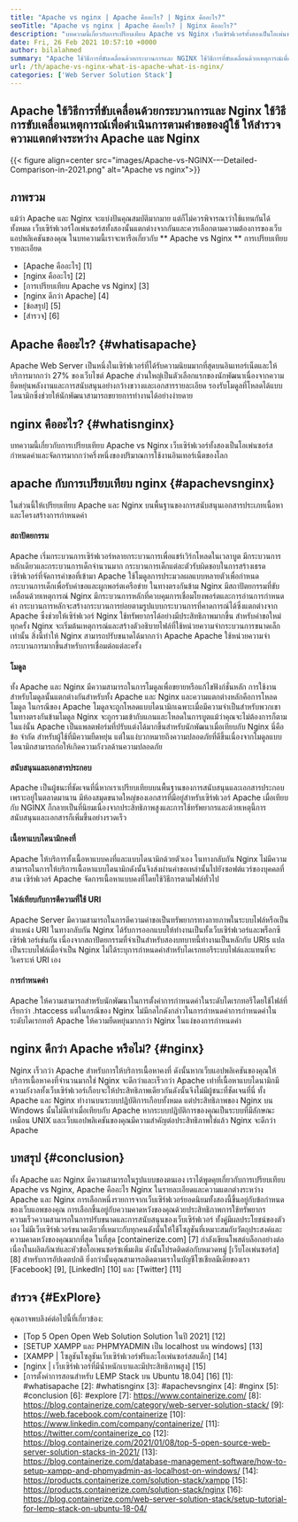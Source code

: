 ```yaml
---
title: "Apache vs nginx | Apache คืออะไร? | Nginx คืออะไร?" 
seoTitle: "Apache vs nginx | Apache คืออะไร? | Nginx คืออะไร?" 
description: "บทความนี้เกี่ยวกับการเปรียบเทียบ Apache vs Nginx เว็บเซิร์ฟเวอร์ทั้งสองเป็นโอเพ่นซอร์สกำหนดค่าและจัดการมากกว่าครึ่งหนึ่งของปริมาณการใช้อินเทอร์เน็ตทั่วโลก" 
date: Fri, 26 Feb 2021 10:57:10 +0000
author: bilalahmed
summary: "Apache ใช้วิธีการที่ขับเคลื่อนด้วยกระบวนการและ NGINX ใช้วิธีการที่ขับเคลื่อนด้วยเหตุการณ์เพื่อดำเนินการตามคำขอของผู้ใช้ ให้สำรวจความแตกต่างระหว่าง Apache และ Nginx" 
url: /th/apache-vs-nginx-what-is-apache-what-is-nginx/
categories: ['Web Server Solution Stack']
---
```


## Apache ใช้วิธีการที่ขับเคลื่อนด้วยกระบวนการและ Nginx ใช้วิธีการขับเคลื่อนเหตุการณ์เพื่อดำเนินการตามคำขอของผู้ใช้ ให้สำรวจความแตกต่างระหว่าง Apache และ Nginx

{{< figure align=center src="images/Apache-vs-NGINX-–-Detailed-Comparison-in-2021.png" alt="Apache vs nginx">}}


## ภาพรวม
แม้ว่า Apache และ Nginx จะแบ่งปันคุณสมบัติมากมาย แต่ก็ไม่ควรพิจารณาว่าใช้แทนกันได้ทั้งหมด เว็บเซิร์ฟเวอร์โอเพ่นซอร์สทั้งสองนั้นแตกต่างจากกันและควรเลือกตามความต้องการของเว็บแอปพลิเคชันของคุณ ในบทความนี้เราจะหารือเกี่ยวกับ ** Apache vs Nginx ** การเปรียบเทียบรายละเอียด
  * [Apache คืออะไร] [1]
  * [nginx คืออะไร] [2]
  * [การเปรียบเทียบ Apache vs Nginx] [3]
  * [nginx ดีกว่า Apache] [4]
  * [ข้อสรุป] [5]
  * [สำรวจ] [6]

## Apache คืออะไร? {#whatisapache}
Apache Web Server เป็นหนึ่งในเซิร์ฟเวอร์ที่ได้รับความนิยมมากที่สุดบนอินเทอร์เน็ตและให้บริการมากกว่า 27% ของเว็บไซต์ Apache ส่วนใหญ่เป็นตัวเลือกแรกของนักพัฒนาเนื่องจากความยืดหยุ่นพลังงานและการสนับสนุนอย่างกว้างขวางและเอกสารรายละเอียด รองรับโมดูลที่โหลดได้แบบไดนามิกซึ่งช่วยให้นักพัฒนาสามารถขยายการทำงานได้อย่างง่ายดาย

## nginx คืออะไร? {#whatisnginx}
บทความนี้เกี่ยวกับการเปรียบเทียบ Apache vs Nginx เว็บเซิร์ฟเวอร์ทั้งสองเป็นโอเพ่นซอร์สกำหนดค่าและจัดการมากกว่าครึ่งหนึ่งของปริมาณการใช้งานอินเทอร์เน็ตของโลก

## apache กับการเปรียบเทียบ nginx {#apachevsnginx}
ในส่วนนี้ให้เปรียบเทียบ Apache และ Nginx บนพื้นฐานของการสนับสนุนเอกสารประเภทเนื้อหาและโครงสร้างการกำหนดค่า

#### สถาปัตยกรรม
Apache เริ่มกระบวนการเซิร์ฟเวอร์หลายกระบวนการเพื่อแชร์เวิร์กโหลดในเวลาบูต มีกระบวนการหลักเดียวและกระบวนการเด็กจำนวนมาก กระบวนการเด็กแต่ละตัวรับผิดชอบในการสร้างเธรดเซิร์ฟเวอร์ที่จัดการคำขอที่เข้ามา Apache ใช้โมดูลการประมวลผลแบบหลายตัวเพื่อกำหนดกระบวนการเด็กเพื่อรับคำขอและผูกพอร์ตเครือข่าย ในทางตรงกันข้าม Nginx มีสถาปัตยกรรมที่ขับเคลื่อนด้วยเหตุการณ์ Nginx มีกระบวนการหลักที่ควบคุมการเชื่อมโยงพอร์ตและการอ่านการกำหนดค่า กระบวนการหลักจะสร้างกระบวนการย่อยตามรูปแบบกระบวนการที่คาดการณ์ได้ซึ่งแตกต่างจาก Apache ซึ่งช่วยให้เซิร์ฟเวอร์ Nginx ใช้ทรัพยากรได้อย่างมีประสิทธิภาพมากขึ้น สำหรับคำขอใหม่ทุกครั้ง Nginx จะเริ่มต้นเหตุการณ์และสร้างตัวอธิบายไฟล์ที่ใช้หน่วยความจำกระบวนการขนาดเล็กเท่านั้น สิ่งนี้ทำให้ Nginx สามารถปรับขนาดได้มากกว่า Apache Apache ใช้หน่วยความจำกระบวนการมากขึ้นสำหรับการเชื่อมต่อแต่ละครั้ง

#### โมดูล
ทั้ง Apache และ Nginx มีความสามารถในการโมดูลเพื่อขยายหรือแก้ไขฟังก์ชั่นหลัก การใช้งานสำหรับโมดูลนั้นแตกต่างกันสำหรับทั้ง Apache และ Nginx และความแตกต่างหลักคือการโหลดโมดูล ในกรณีของ Apache โมดูลจะถูกโหลดแบบไดนามิกเฉพาะเมื่อมีความจำเป็นสำหรับพวกเขา ในทางตรงกันข้ามโมดูล Nginx จะถูกรวมเข้ากับแกนและโหลดในการบูตแม้ว่าคุณจะไม่ต้องการก็ตาม ในแง่นั้น Apache เป็นแพลตฟอร์มที่ปรับแต่งได้มากขึ้นสำหรับนักพัฒนาเมื่อเทียบกับ Nginx นี่คือข้อ จำกัด สำหรับผู้ใช้ที่มีความยืดหยุ่น แต่ในแง่บวกหมายถึงความปลอดภัยที่ดีขึ้นเนื่องจากโมดูลแบบไดนามิกสามารถก่อให้เกิดความกังวลด้านความปลอดภัย

#### สนับสนุนและเอกสารประกอบ
Apache เป็นผู้ชนะที่ชัดเจนที่นี่หากเราเปรียบเทียบบนพื้นฐานของการสนับสนุนและเอกสารประกอบเพราะอยู่ในตลาดมานาน มีห้องสมุดขนาดใหญ่ของเอกสารที่มีอยู่สำหรับเซิร์ฟเวอร์ Apache เมื่อเทียบกับ NGINX ก็กลายเป็นที่นิยมเนื่องจากประสิทธิภาพสูงและการใช้ทรัพยากรและด้วยเหตุนี้การสนับสนุนและเอกสารก็เพิ่มขึ้นอย่างรวดเร็ว

#### เนื้อหาแบบไดนามิกคงที่
Apache ให้บริการทั้งเนื้อหาแบบคงที่และแบบไดนามิกด้วยตัวเอง ในทางกลับกัน Nginx ไม่มีความสามารถในการให้บริการเนื้อหาแบบไดนามิกดังนั้นจึงส่งผ่านคำขอเหล่านั้นไปยังซอฟต์แวร์ของบุคคลที่สาม เซิร์ฟเวอร์ Apache จัดการเนื้อหาแบบคงที่โดยใช้วิธีการตามไฟล์ทั่วไป

#### ไฟล์เทียบกับการตีความที่ใช้ URI
Apache Server มีความสามารถในการตีความคำขอเป็นทรัพยากรทางกายภาพในระบบไฟล์หรือเป็นตำแหน่ง URI ในทางกลับกัน Nginx ได้รับการออกแบบให้ทำงานเป็นทั้งเว็บเซิร์ฟเวอร์และพร็อกซีเซิร์ฟเวอร์เช่นกัน เนื่องจากสถาปัตยกรรมที่จำเป็นสำหรับสองบทบาทนี้ทำงานเป็นหลักกับ URIs แปลเป็นระบบไฟล์เมื่อจำเป็น Nginx ไม่ได้ระบุการกำหนดค่าสำหรับไดเรกทอรีระบบไฟล์และแทนที่จะวิเคราะห์ URI เอง

#### การกำหนดค่า
Apache ให้ความสามารถสำหรับนักพัฒนาในการตั้งค่าการกำหนดค่าในระดับไดเรกทอรีโดยใช้ไฟล์ที่เรียกว่า .htaccess แต่ในกรณีของ Nginx ไม่มีกลไกดังกล่าวในการกำหนดค่าการกำหนดค่าในระดับไดเรกทอรี Apache ให้ความยืดหยุ่นมากกว่า Nginx ในแง่ของการกำหนดค่า

## nginx ดีกว่า Apache หรือไม่? {#nginx}
Nginx เร็วกว่า Apache สำหรับการให้บริการเนื้อหาคงที่ ดังนั้นหากเว็บแอปพลิเคชันของคุณให้บริการเนื้อหาคงที่จำนวนมากใช่ Nginx จะดีกว่าและเร็วกว่า Apache เท่าที่เนื้อหาแบบไดนามิกมีความกังวลทั้งเว็บเซิร์ฟเวอร์เกือบจะให้ประสิทธิภาพเดียวกันดังนั้นจึงไม่มีผู้ชนะที่ชัดเจนที่นี่ ทั้ง Apache และ Nginx ทำงานบนระบบปฏิบัติการเกือบทั้งหมด แต่ประสิทธิภาพของ Nginx บน Windows นั้นไม่ดีเท่าเมื่อเทียบกับ Apache หากระบบปฏิบัติการของคุณเป็นระบบที่มีลักษณะเหมือน UNIX และเว็บแอปพลิเคชันของคุณมีความสำคัญต่อประสิทธิภาพใช่แล้ว Nginx จะดีกว่า Apache

## บทสรุป {#conclusion}
ทั้ง Apache และ Nginx มีความสามารถในรูปแบบของตนเอง เราได้พูดคุยเกี่ยวกับการเปรียบเทียบ Apache vs Nginx, Apache คืออะไร Nginx ในรายละเอียดและความแตกต่างระหว่าง Apache และ Nginx การเลือกหนึ่งรายการจากเว็บเซิร์ฟเวอร์ยอดนิยมทั้งสองนี้ขึ้นอยู่กับข้อกำหนดของเว็บแอพของคุณ การเลือกขึ้นอยู่กับความคาดหวังของคุณด้วยประสิทธิภาพการใช้ทรัพยากรความเร็วความสามารถในการปรับขนาดและการสนับสนุนของเว็บเซิร์ฟเวอร์ ทั้งคู่มีผลประโยชน์ของตัวเอง ไม่มีเว็บเซิร์ฟเวอร์ขนาดเดียวที่เหมาะกับทุกคนดังนั้นให้ใช้โซลูชันที่เหมาะสมกับวัตถุประสงค์และความคาดหวังของคุณมากที่สุด
ในที่สุด [containerize.com] [7] กำลังเขียนโพสต์บล็อกอย่างต่อเนื่องในผลิตภัณฑ์และหัวข้อโอเพนซอร์ซเพิ่มเติม ดังนั้นโปรดติดต่อกับหมวดหมู่ [เว็บโอเพ่นซอร์ส] [8] สำหรับการอัปเดตปกติ ยิ่งกว่านั้นคุณสามารถติดตามเราในบัญชีโซเชียลมีเดียของเรา [Facebook] [9], [LinkedIn] [10] และ [Twitter] [11]

## สำรวจ {#ExPlore}
คุณอาจพบลิงค์ต่อไปนี้ที่เกี่ยวข้อง:
  * [Top 5 Open Open Web Solution Solution ในปี 2021] [12]
  * [SETUP XAMPP และ PHPMYADMIN เป็น localhost บน windows] [13]
  * [XAMPP | โซลูชันโซลูชันเว็บเซิร์ฟเวอร์ฟรีและโอเพ่นซอร์สสแต็ก] [14]
  * [nginx | เว็บเซิร์ฟเวอร์ที่มีน้ำหนักเบาและมีประสิทธิภาพสูง] [15]
  * [การตั้งค่าการสอนสำหรับ LEMP Stack บน Ubuntu 18.04] [16]
[1]: #whatisapache
[2]: #whatisnginx
[3]: #apachevsnginx
[4]: #nginx
[5]: #conclusion
[6]: #explore
[7]: https://www.containerize.com/
[8]: https://blog.containerize.com/category/web-server-solution-stack/
[9]: https://web.facebook.com/containerize
[10]: https://www.linkedin.com/company/containerize/
[11]: https://twitter.com/containerize_co
[12]: https://blog.containerize.com/2021/01/08/top-5-open-source-web-server-solution-stacks-in-2021/
[13]: https://blog.containerize.com/database-management-software/how-to-setup-xampp-and-phpmyadmin-as-localhost-on-windows/
[14]: https://products.containerize.com/solution-stack/xampp
[15]: https://products.containerize.com/solution-stack/nginx
[16]: https://blog.containerize.com/web-server-solution-stack/setup-tutorial-for-lemp-stack-on-ubuntu-18-04/
